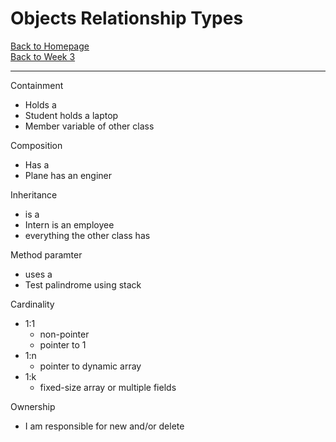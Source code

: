 # Objects Relationship Types

[Back to Homepage](../index.md)<br>
[Back to Week 3](../w3.md) 

---

Containment
- Holds a
- Student holds a laptop
- Member variable of other class

Composition
- Has a
- Plane has an enginer

Inheritance
- is a
- Intern is an employee
- everything the other class has

Method paramter
- uses a
- Test palindrome using stack

Cardinality
- 1:1
  - non-pointer
  - pointer to 1
- 1:n
  - pointer to dynamic array
- 1:k
  - fixed-size array or multiple fields 

Ownership
- I am responsible for new and/or delete

